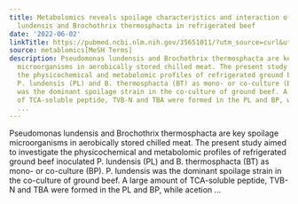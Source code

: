 ```yaml
---
title: Metabolomics reveals spoilage characteristics and interaction of Pseudomonas
  lundensis and Brochothrix thermosphacta in refrigerated beef
date: '2022-06-02'
linkTitle: https://pubmed.ncbi.nlm.nih.gov/35651011/?utm_source=curl&utm_medium=rss&utm_campaign=pubmed-2&utm_content=1Zkrxt7ktlCbHBXEV3v65xxSnkSWNsJ1A6Fq3gBniKhGfIUslK&fc=20210907212339&ff=20220603210901&v=2.17.6
source: metablomics[MeSH Terms]
description: Pseudomonas lundensis and Brochothrix thermosphacta are key spoilage
  microorganisms in aerobically stored chilled meat. The present study aimed to investigate
  the physicochemical and metabolomic profiles of refrigerated ground beef inoculated
  P. lundensis (PL) and B. thermosphacta (BT) as mono- or co-culture (BP). P. lundensis
  was the dominant spoilage strain in the co-culture of ground beef. A large amount
  of TCA-soluble peptide, TVB-N and TBA were formed in the PL and BP, while acetion
  ...
---
```

Pseudomonas lundensis and Brochothrix thermosphacta are key spoilage microorganisms in aerobically stored chilled meat. The present study aimed to investigate the physicochemical and metabolomic profiles of refrigerated ground beef inoculated P. lundensis (PL) and B. thermosphacta (BT) as mono- or co-culture (BP). P. lundensis was the dominant spoilage strain in the co-culture of ground beef. A large amount of TCA-soluble peptide, TVB-N and TBA were formed in the PL and BP, while acetion ...